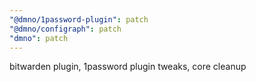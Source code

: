 ```yaml
---
"@dmno/1password-plugin": patch
"@dmno/configraph": patch
"dmno": patch
---
```


bitwarden plugin, 1password plugin tweaks, core cleanup
